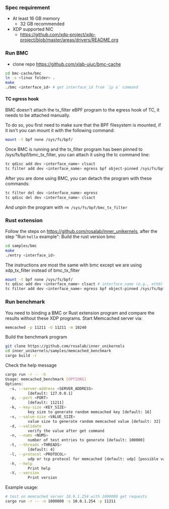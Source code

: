 ### Spec requirement
- At least 16 GB memory
	- 32 GB recommended 
- XDP supported NIC
	- https://github.com/xdp-project/xdp-project/blob/master/areas/drivers/README.org

### Run BMC
- clone repo https://github.com/xlab-uiuc/bmc-cache
```bash
cd bmc-cache/bmc
ln -s <linux folder> .
make
./bmc <interface_id> # get interface_id from `ip a` command
```

#### TC egress hook

BMC doesn't attach the tx_filter eBPF program to the egress hook of TC, it needs to be attached manually.

To do so, you first need to make sure that the BPF filesystem is mounted, if it isn't you can mount it with the following command:
```bash
mount -t bpf none /sys/fs/bpf/
```

Once BMC is running and the tx_filter program has been pinned to /sys/fs/bpf/bmc_tx_filter, you can attach it using the tc command line:
```bash
tc qdisc add dev <interface_name> clsact
tc filter add dev <interface_name> egress bpf object-pinned /sys/fs/bpf/bmc_tx_filter
```

After you are done using BMC, you can detach the program with these commands:
```bash
tc filter del dev <interface_name> egress
tc qdisc del dev <interface_name> clsact
```
And unpin the program with `rm /sys/fs/bpf/bmc_tx_filter`
### Rust extension
Follow the steps on https://github.com/rosalab/inner_unikernels, after the step  "Run `hello` example":
Build the rust version bmc
```bash
cd samples/bmc
make
./entry <interface_id>
```
The instructions are most the same with bmc except we are using xdp_tx_filter instead of bmc_tx_filter
```bash
mount -t bpf none /sys/fs/bpf/
tc qdisc add dev <interface_name> clsact # interface_name (e.g., eth0) not interface_id
tc filter add dev <interface_name> egress bpf object-pinned /sys/fs/bpf/xdp_tx_filter
```
### Run benchmark
You need to binding a BMC or Rust extension program and compare the results without these XDP programs.
Start Memcached server via:
```bash
memcached -p 11211 -U 11211 -m 10240
```
Build the benchmark program
```bash
git clone https://github.com/rosalab/inner_unikernels
cd inner_unikernels/samples/memcached_benchmark
cargo build -r
```
Check the help message
```bash
cargo run -r -- -h
Usage: memcached_benchmark [OPTIONS]
Options:
  -s, --server-address <SERVER_ADDRESS>
          [default: 127.0.0.1]
  -p, --port <PORT>
          [default: 11211]
  -k, --key-size <KEY_SIZE>
          key size to generate random memcached key [default: 16]
  -v, --value-size <VALUE_SIZE>
          value size to generate random memcached value [default: 32]
  -d, --validate
          verify the value after get command
  -n, --nums <NUMS>
          number of test entries to generate [default: 100000]
  -t, --threads <THREADS>
          [default: 4]
  -l, --protocol <PROTOCOL>
          udp or tcp protocol for memcached [default: udp] [possible values: udp, tcp]
  -h, --help
          Print help
  -V, --version
          Print version

```
Example usage:
```bash
# test on memcached server 10.0.1.254 with 1000000 get requests 
cargo run -r -- -n 1000000 -s 10.0.1.254 -p 11211
```
